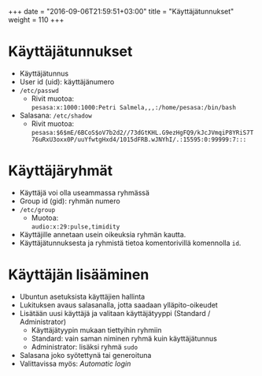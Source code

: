 +++
date = "2016-09-06T21:59:51+03:00"
title = "Käyttäjätunnukset"
weight = 110
+++

Käyttäjätunnukset
==================

* Käyttäjätunnus
* User id (uid): käyttäjänumero
* `/etc/passwd`
    * Rivit muotoa:<br />
      `pesasa:x:1000:1000:Petri Salmela,,,:/home/pesasa:/bin/bash`
* Salasana: `/etc/shadow`
    * Rivit muotoa:<br />
      `pesasa:$6$mE/6BCoS$oV7b2d2//73dGtKHL.G9ezHgFQ9/kJcJVmqiP8YRiS7T76uRxU3oxx0P/uuYfwtgHxd4/1015dFRB.wJNYhI/.:15595:0:99999:7:::`


Käyttäjäryhmät
==================

* Käyttäjä voi olla useammassa ryhmässä
* Group id (gid): ryhmän numero
* `/etc/group`
    * Muotoa:<br />
      `audio:x:29:pulse,timidity`
* Käyttäjille annetaan usein oikeuksia ryhmän kautta.
* Käyttäjätunnuksesta ja ryhmistä tietoa komentorivillä komennolla `id`.




Käyttäjän lisääminen
==================

* Ubuntun asetuksista käyttäjien hallinta
* Lukituksen avaus salasanalla, jotta saadaan ylläpito-oikeudet
* Lisätään uusi käyttäjä ja valitaan käyttäjätyyppi (Standard / Administrator)
    * Käyttäjätyypin mukaan tiettyihin ryhmiin
    * Standard: vain saman niminen ryhmä kuin käyttäjätunnus
    * Administrator: lisäksi ryhmä `sudo`
* Salasana joko syötettynä tai generoituna
* Valittavissa myös: *Automatic login*

